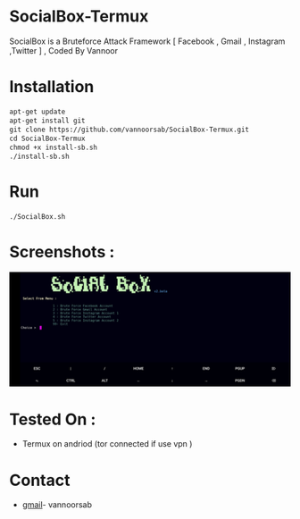 # SocialBox-Termux
SocialBox is a Bruteforce Attack Framework [ Facebook , Gmail , Instagram ,Twitter ] , Coded By Vannoor
# Installation
```
apt-get update
apt-get install git
git clone https://github.com/vannoorsab/SocialBox-Termux.git 
cd SocialBox-Termux
chmod +x install-sb.sh
./install-sb.sh
```
# Run
```
./SocialBox.sh
```
# Screenshots :
![Test Image 8](https://github.com/vannoorsab/SocialBox-Termux/blob/master/Screenshots/social.png)
# Tested On :
* Termux on andriod (tor connected if use vpn )

# Contact
* [gmail](https://mail.google.com/mail/u/0/?tab=rm&ogbl#inbox?compose=new)- vannoorsab
  

